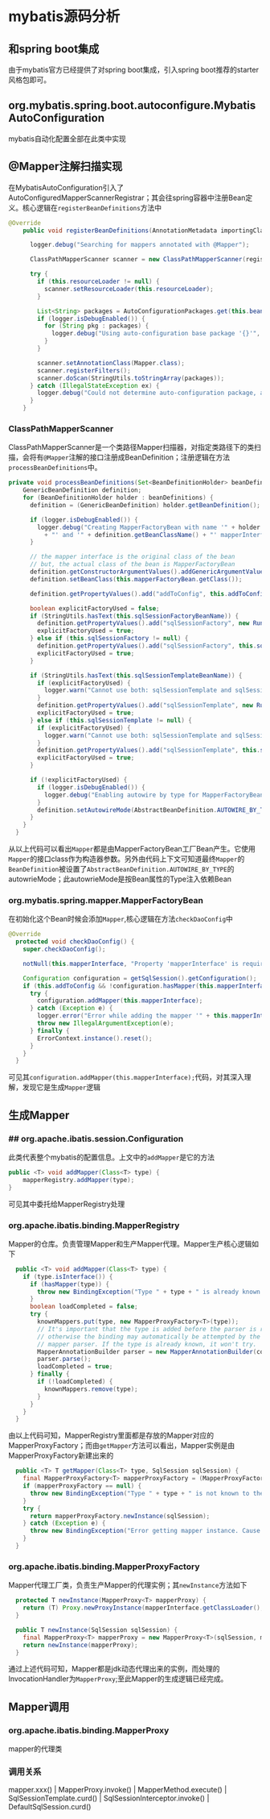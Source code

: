 # mybatis源码分析
## 和spring boot集成
由于mybatis官方已经提供了对spring boot集成，引入spring boot推荐的starter风格包即可。

## org.mybatis.spring.boot.autoconfigure.MybatisAutoConfiguration
mybatis自动化配置全部在此类中实现

## @Mapper注解扫描实现
在MybatisAutoConfiguration引入了AutoConfiguredMapperScannerRegistrar；其会往spring容器中注册Bean定义。核心逻辑在`registerBeanDefinitions`方法中
```java
@Override
    public void registerBeanDefinitions(AnnotationMetadata importingClassMetadata, BeanDefinitionRegistry registry) {

      logger.debug("Searching for mappers annotated with @Mapper");

      ClassPathMapperScanner scanner = new ClassPathMapperScanner(registry);

      try {
        if (this.resourceLoader != null) {
          scanner.setResourceLoader(this.resourceLoader);
        }

        List<String> packages = AutoConfigurationPackages.get(this.beanFactory);
        if (logger.isDebugEnabled()) {
          for (String pkg : packages) {
            logger.debug("Using auto-configuration base package '{}'", pkg);
          }
        }

        scanner.setAnnotationClass(Mapper.class);
        scanner.registerFilters();
        scanner.doScan(StringUtils.toStringArray(packages));
      } catch (IllegalStateException ex) {
        logger.debug("Could not determine auto-configuration package, automatic mapper scanning disabled.", ex);
      }
    }
```
### ClassPathMapperScanner
ClassPathMapperScanner是一个类路径Mapper扫描器，对指定类路径下的类扫描，会将有`@Mapper`注解的接口注册成BeanDefinition；注册逻辑在方法`processBeanDefinitions`中。
```java
private void processBeanDefinitions(Set<BeanDefinitionHolder> beanDefinitions) {
    GenericBeanDefinition definition;
    for (BeanDefinitionHolder holder : beanDefinitions) {
      definition = (GenericBeanDefinition) holder.getBeanDefinition();

      if (logger.isDebugEnabled()) {
        logger.debug("Creating MapperFactoryBean with name '" + holder.getBeanName() 
          + "' and '" + definition.getBeanClassName() + "' mapperInterface");
      }

      // the mapper interface is the original class of the bean
      // but, the actual class of the bean is MapperFactoryBean
      definition.getConstructorArgumentValues().addGenericArgumentValue(definition.getBeanClassName()); // issue #59
      definition.setBeanClass(this.mapperFactoryBean.getClass());

      definition.getPropertyValues().add("addToConfig", this.addToConfig);

      boolean explicitFactoryUsed = false;
      if (StringUtils.hasText(this.sqlSessionFactoryBeanName)) {
        definition.getPropertyValues().add("sqlSessionFactory", new RuntimeBeanReference(this.sqlSessionFactoryBeanName));
        explicitFactoryUsed = true;
      } else if (this.sqlSessionFactory != null) {
        definition.getPropertyValues().add("sqlSessionFactory", this.sqlSessionFactory);
        explicitFactoryUsed = true;
      }

      if (StringUtils.hasText(this.sqlSessionTemplateBeanName)) {
        if (explicitFactoryUsed) {
          logger.warn("Cannot use both: sqlSessionTemplate and sqlSessionFactory together. sqlSessionFactory is ignored.");
        }
        definition.getPropertyValues().add("sqlSessionTemplate", new RuntimeBeanReference(this.sqlSessionTemplateBeanName));
        explicitFactoryUsed = true;
      } else if (this.sqlSessionTemplate != null) {
        if (explicitFactoryUsed) {
          logger.warn("Cannot use both: sqlSessionTemplate and sqlSessionFactory together. sqlSessionFactory is ignored.");
        }
        definition.getPropertyValues().add("sqlSessionTemplate", this.sqlSessionTemplate);
        explicitFactoryUsed = true;
      }

      if (!explicitFactoryUsed) {
        if (logger.isDebugEnabled()) {
          logger.debug("Enabling autowire by type for MapperFactoryBean with name '" + holder.getBeanName() + "'.");
        }
        definition.setAutowireMode(AbstractBeanDefinition.AUTOWIRE_BY_TYPE);
      }
    }
  }
```
从以上代码可以看出`Mapper`都是由MapperFactoryBean工厂Bean产生。它使用`Mapper`的接口class作为构造器参数。另外由代码上下文可知道最终`Mapper`的`BeanDefinition`被设置了`AbstractBeanDefinition.AUTOWIRE_BY_TYPE`的autowrieMode；此autowrieMode是按Bean属性的Type注入依赖Bean

### org.mybatis.spring.mapper.MapperFactoryBean
在初始化这个Bean时候会添加`Mapper`,核心逻辑在方法`checkDaoConfig`中
```java
@Override
  protected void checkDaoConfig() {
    super.checkDaoConfig();

    notNull(this.mapperInterface, "Property 'mapperInterface' is required");

    Configuration configuration = getSqlSession().getConfiguration();
    if (this.addToConfig && !configuration.hasMapper(this.mapperInterface)) {
      try {
        configuration.addMapper(this.mapperInterface);
      } catch (Exception e) {
        logger.error("Error while adding the mapper '" + this.mapperInterface + "' to configuration.", e);
        throw new IllegalArgumentException(e);
      } finally {
        ErrorContext.instance().reset();
      }
    }
  }
```
可见其`configuration.addMapper(this.mapperInterface);`代码，对其深入理解，发现它是生成`Mapper`逻辑

## 生成Mapper
### ## org.apache.ibatis.session.Configuration
此类代表整个mybatis的配置信息。上文中的`addMapper`是它的方法
```java
public <T> void addMapper(Class<T> type) {
    mapperRegistry.addMapper(type);
}
```
可见其中委托给MapperRegistry处理

### org.apache.ibatis.binding.MapperRegistry
Mapper的仓库。负责管理Mapper和生产Mapper代理。Mapper生产核心逻辑如下
```java
  public <T> void addMapper(Class<T> type) {
    if (type.isInterface()) {
      if (hasMapper(type)) {
        throw new BindingException("Type " + type + " is already known to the MapperRegistry.");
      }
      boolean loadCompleted = false;
      try {
        knownMappers.put(type, new MapperProxyFactory<T>(type));
        // It's important that the type is added before the parser is run
        // otherwise the binding may automatically be attempted by the
        // mapper parser. If the type is already known, it won't try.
        MapperAnnotationBuilder parser = new MapperAnnotationBuilder(config, type);
        parser.parse();
        loadCompleted = true;
      } finally {
        if (!loadCompleted) {
          knownMappers.remove(type);
        }
      }
    }
  }
```
由以上代码可知，MapperRegistry里面都是存放的Mapper对应的MapperProxyFactory；而由`getMapper`方法可以看出，Mapper实例是由MapperProxyFactory新建出来的
```java
  public <T> T getMapper(Class<T> type, SqlSession sqlSession) {
    final MapperProxyFactory<T> mapperProxyFactory = (MapperProxyFactory<T>) knownMappers.get(type);
    if (mapperProxyFactory == null) {
      throw new BindingException("Type " + type + " is not known to the MapperRegistry.");
    }
    try {
      return mapperProxyFactory.newInstance(sqlSession);
    } catch (Exception e) {
      throw new BindingException("Error getting mapper instance. Cause: " + e, e);
    }
  }
```

### org.apache.ibatis.binding.MapperProxyFactory
Mapper代理工厂类，负责生产Mapper的代理实例；其`newInstance`方法如下
```java
  protected T newInstance(MapperProxy<T> mapperProxy) {
    return (T) Proxy.newProxyInstance(mapperInterface.getClassLoader(), new Class[] { mapperInterface }, mapperProxy);
  }

  public T newInstance(SqlSession sqlSession) {
    final MapperProxy<T> mapperProxy = new MapperProxy<T>(sqlSession, mapperInterface, methodCache);
    return newInstance(mapperProxy);
  }
```
通过上述代码可知，Mapper都是jdk动态代理出来的实例，而处理的InvocationHandler为`MapperProxy`;至此Mapper的生成逻辑已经完成。


## Mapper调用
### org.apache.ibatis.binding.MapperProxy
mapper的代理类

### 调用关系
mapper.xxx()
|
MapperProxy.invoke()
|
MapperMethod.execute()
|
SqlSessionTemplate.curd()
|
SqlSessionInterceptor.invoke()
|
DefaultSqlSession.curd()

